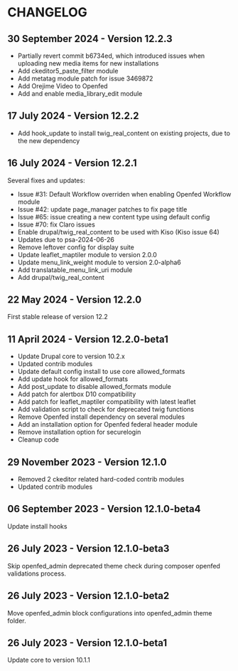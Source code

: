 CHANGELOG
=========

30 September 2024 - Version 12.2.3
------------------------------
- Partially revert commit b6734ed, which introduced issues when uploading new media items for new installations
- Add ckeditor5_paste_filter module
- Add metatag module patch for issue 3469872
- Add Orejime Video to Openfed
- Add and enable media_library_edit module


17 July 2024 - Version 12.2.2
------------------------------
- Add hook_update to install twig_real_content on existing projects, due to the new dependency

16 July 2024 - Version 12.2.1
------------------------------
Several fixes and updates:
- Issue #31: Default Workflow overriden when enabling Openfed Workflow module
- Issue #42: update page_manager patches to fix page title
- Issue #65: issue creating a new content type using default config
- Issue #70: fix Claro issues
- Enable drupal/twig_real_content to be used with Kiso (Kiso issue 64)
- Updates due to psa-2024-06-26
- Remove leftover config for display suite
- Update leaflet_maptiler module to version 2.0.0
- Update menu_link_weight module to version 2.0-alpha6
- Add translatable_menu_link_uri module
- Add drupal/twig_real_content

22 May 2024 - Version 12.2.0
------------------------------
First stable release of version 12.2

11 April 2024 - Version 12.2.0-beta1
------------------------------
- Update Drupal core to version 10.2.x
- Updated contrib modules
- Update default config install to use core allowed_formats
- Add update hook for allowed_formats
- Add post_update to disable allowed_formats module
- Add patch for alertbox D10 compatibility
- Add patch for leaflet_maptiler compatibility with latest leaflet
- Add validation script to check for deprecated twig functions
- Remove Openfed install dependency on several modules
- Add an installation option for Openfed federal header module
- Remove installation option for securelogin
- Cleanup code

29 November 2023 - Version 12.1.0
------------------------------

- Removed 2 ckeditor related hard-coded contrib modules
- Updated contrib modules

06 September 2023 - Version 12.1.0-beta4
------------------------------
  Update install hooks

26 July 2023 - Version 12.1.0-beta3
------------------------------
  Skip openfed_admin deprecated theme check during composer openfed validations process.


26 July 2023 - Version 12.1.0-beta2
------------------------------
  Move openfed_admin block configurations into openfed_admin theme folder.


26 July 2023 - Version 12.1.0-beta1
------------------------------
  Update core to version 10.1.1
